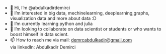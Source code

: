 - 👋 Hi, I’m @abdulkadirdemirci
- 👀 I’m interested in big data, mechinelearning, deeplearning,graphs, visualization data and more about data :D
- 🌱 I’m currently learning python and julia
- 💞️ I’m looking to collaborate on data scientist or students or who wants to boost himself in data scient.
- 📫 How to reach me via mail: demrcabdulkadir@gmail.com  
                      via linkedIn: Abdulkadir Demirci

<!---
abdulkadirdemirci/abdulkadirdemirci is a ✨ special ✨ repository because its `README.md` (this file) appears on your GitHub profile.
You can click the Preview link to take a look at your changes.
--->
